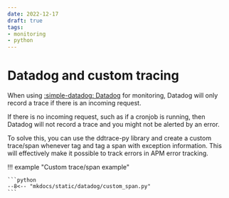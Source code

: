 ```yaml
---
date: 2022-12-17
draft: true
tags:
- monitoring
- python
---
```


# Datadog and custom tracing

When using [:simple-datadog: Datadog](https://datadog.com) for monitoring, Datadog will only record a trace if there is an incoming request.

If there is no incoming request, such as if a cronjob is running, then Datadog will not record a trace and you might not be alerted by an error.

To solve this, you can use the ddtrace-py library and create a custom trace/span whenever tag and tag a span with exception information. This will effectively make it possible to track errors in APM error tracking.

!!! example "Custom trace/span example"

    ```python
    --8<-- "mkdocs/static/datadog/custom_span.py"
    ```
